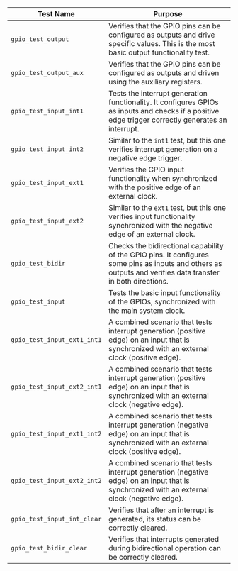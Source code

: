 | Test Name | Purpose |
|---|---|
| `gpio_test_output` | Verifies that the GPIO pins can be configured as outputs and drive specific values. This is the most basic output functionality test. |
| `gpio_test_output_aux` | Verifies that the GPIO pins can be configured as outputs and driven using the auxiliary registers. |
| `gpio_test_input_int1` | Tests the interrupt generation functionality. It configures GPIOs as inputs and checks if a positive edge trigger correctly generates an interrupt. |
| `gpio_test_input_int2` | Similar to the `int1` test, but this one verifies interrupt generation on a negative edge trigger. |
| `gpio_test_input_ext1` | Verifies the GPIO input functionality when synchronized with the positive edge of an external clock. |
| `gpio_test_input_ext2` | Similar to the `ext1` test, but this one verifies input functionality synchronized with the negative edge of an external clock. |
| `gpio_test_bidir` | Checks the bidirectional capability of the GPIO pins. It configures some pins as inputs and others as outputs and verifies data transfer in both directions. |
| `gpio_test_input` | Tests the basic input functionality of the GPIOs, synchronized with the main system clock. |
| `gpio_test_input_ext1_int1` | A combined scenario that tests interrupt generation (positive edge) on an input that is synchronized with an external clock (positive edge). |
| `gpio_test_input_ext2_int1` | A combined scenario that tests interrupt generation (positive edge) on an input that is synchronized with an external clock (negative edge). |
| `gpio_test_input_ext1_int2` | A combined scenario that tests interrupt generation (negative edge) on an input that is synchronized with an external clock (positive edge). |
| `gpio_test_input_ext2_int2` | A combined scenario that tests interrupt generation (negative edge) on an input that is synchronized with an external clock (negative edge). |
| `gpio_test_input_int_clear` | Verifies that after an interrupt is generated, its status can be correctly cleared. |
| `gpio_test_bidir_clear` | Verifies that interrupts generated during bidirectional operation can be correctly cleared. |